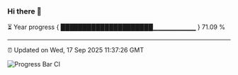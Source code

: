 ### Hi there 👋

⏳ Year progress { █████████████████████▁▁▁▁▁▁▁▁▁ } 71.09 %

---

⏰ Updated on Wed, 17 Sep 2025 11:37:26 GMT

![Progress Bar CI](https://github.com/IshwaranRudhara/GIT-ACTION/workflows/Progress%20Bar%20CI/badge.svg)
